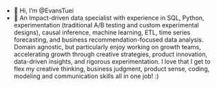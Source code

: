 - 👋 Hi, I’m @EvansTuei
- 👀 An Impact-driven data specialist with experience in SQL, Python, experimentation (traditional A/B testing and custom experimental designs), causal inference, 
machine learning, ETL, time series forecasting, and business recommendation-focused data analysis. 
Domain agnostic, but particularly enjoy working on growth teams, accelerating growth through creative strategies, product innovation, 
data-driven insights, and rigorous experimentation. I love that I get to flex my creative thinking, business judgment, product sense, 
coding, modeling and communication skills all in one job! :)

<!---
EvansTuei/EvansTuei is a ✨ special ✨ repository because its `README.md` (this file) appears on your GitHub profile.
You can click the Preview link to take a look at your changes.
--->
